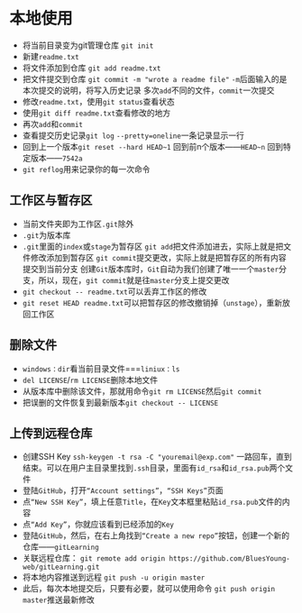# 本地使用
- 将当前目录变为git管理仓库
`git init`
- 新建`readme.txt`
- 将文件添加到仓库
`git add readme.txt`
- 把文件提交到仓库
`git commit -m "wrote a readme file"`
`-m`后面输入的是本次提交的说明，将写入历史记录
多次`add`不同的文件，`commit`一次提交
- 修改`readme.txt`，使用`git status`查看状态
- 使用`git diff readme.txt`查看修改的地方
- 再次`add`和`commit`
- 查看提交历史记录`git log`
`--pretty=oneline`一条记录显示一行
- 回到上一个版本`git reset --hard HEAD~1`
回到前n个版本——`HEAD~n`
回到特定版本——`7542a`
- `git reflog`用来记录你的每一次命令
## 工作区与暂存区
- 当前文件夹即为工作区`.git`除外
- `.git`为版本库
- `.git`里面的`index`或`stage`为暂存区
`git add`把文件添加进去，实际上就是把文件修改添加到暂存区
`git commit`提交更改，实际上就是把暂存区的所有内容提交到当前分支
创建`Git`版本库时，`Git`自动为我们创建了唯一一个`master`分支，所以，现在，`git commit`就是往`master`分支上提交更改
- `git checkout -- readme.txt`可以丢弃工作区的修改
- `git reset HEAD readme.txt`可以把暂存区的修改撤销掉（`unstage`），重新放回工作区
## 删除文件
- `windows：dir`看当前目录文件===`liniux：ls`
- `del LICENSE`/`rm LICENSE`删除本地文件
- 从版本库中删除该文件，那就用命令`git rm LICENSE`然后`git commit`
- 把误删的文件恢复到最新版本`git checkout -- LICENSE`
## 上传到远程仓库
- 创建SSH Key
`ssh-keygen -t rsa -C "youremail@exp.com"`
一路回车，直到结束。可以在用户主目录里找到`.ssh`目录，里面有`id_rsa`和`id_rsa.pub`两个文件
- 登陆`GitHub`，打开`“Account settings”`，`“SSH Keys”`页面
- 点`“New SSH Key”`，填上任意`Title`，在`Key`文本框里粘贴`id_rsa.pub`文件的内容
- 点`“Add Key”`，你就应该看到已经添加的`Key`
- 登陆`GitHub`，然后，在右上角找到`“Create a new repo”`按钮，创建一个新的仓库——`gitLearning`
- 关联远程仓库：
`git remote add origin https://github.com/BluesYoung-web/gitLearning.git`
- 将本地内容推送到远程
`git push -u origin master`
- 此后，每次本地提交后，只要有必要，就可以使用命令
`git push origin master`推送最新修改